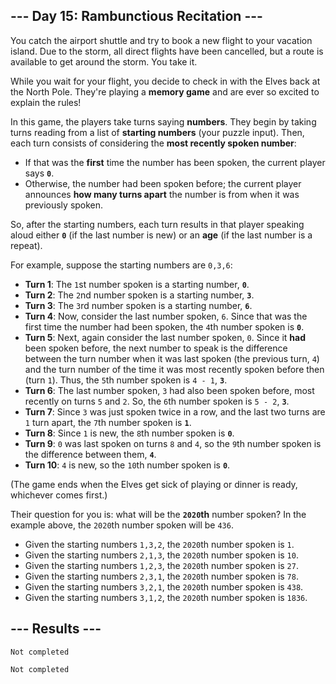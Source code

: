 <article class="day-desc"><h2>--- Day 15: Rambunctious Recitation ---</h2><p>You catch the airport shuttle and try to book a new flight to your vacation island. Due to the storm, all direct flights have been cancelled, but a route is available to get around the storm. You take it.</p>
<p>While you wait for your flight, you decide to check in with the Elves back at the North Pole. They're playing a <b>memory game</b> and are <span title="Of course they are.">ever so excited</span> to explain the rules!</p>
<p>In this game, the players take turns saying <b>numbers</b>. They begin by taking turns reading from a list of <b>starting numbers</b> (your puzzle input). Then, each turn consists of considering the <b>most recently spoken number</b>:</p>
<ul>
<li>If that was the <b>first</b> time the number has been spoken, the current player says <b><code>0</code></b>.</li>
<li>Otherwise, the number had been spoken before; the current player announces <b>how many turns apart</b> the number is from when it was previously spoken.</li>
</ul>
<p>So, after the starting numbers, each turn results in that player speaking aloud either <b><code>0</code></b> (if the last number is new) or an <b>age</b> (if the last number is a repeat).</p>
<p>For example, suppose the starting numbers are <code>0,3,6</code>:</p>
<ul>
<li><b>Turn 1</b>: The <code>1</code>st number spoken is a starting number, <b><code>0</code></b>.</li>
<li><b>Turn 2</b>: The <code>2</code>nd number spoken is a starting number, <b><code>3</code></b>.</li>
<li><b>Turn 3</b>: The <code>3</code>rd number spoken is a starting number, <b><code>6</code></b>.</li>
<li><b>Turn 4</b>: Now, consider the last number spoken, <code>6</code>. Since that was the first time the number had been spoken, the <code>4</code>th number spoken is <b><code>0</code></b>.</li>
<li><b>Turn 5</b>: Next, again consider the last number spoken, <code>0</code>. Since it <b>had</b> been spoken before, the next number to speak is the difference between the turn number when it was last spoken (the previous turn, <code>4</code>) and the turn number of the time it was most recently spoken before then (turn <code>1</code>). Thus, the <code>5</code>th number spoken is <code>4 - 1</code>, <b><code>3</code></b>.</li>
<li><b>Turn 6</b>: The last number spoken, <code>3</code> had also been spoken before, most recently on turns <code>5</code> and <code>2</code>. So, the <code>6</code>th number spoken is <code>5 - 2</code>, <b><code>3</code></b>.</li>
<li><b>Turn 7</b>: Since <code>3</code> was just spoken twice in a row, and the last two turns are <code>1</code> turn apart, the <code>7</code>th number spoken is <b><code>1</code></b>.</li>
<li><b>Turn 8</b>: Since <code>1</code> is new, the <code>8</code>th number spoken is <b><code>0</code></b>.</li>
<li><b>Turn 9</b>: <code>0</code> was last spoken on turns <code>8</code> and <code>4</code>, so the <code>9</code>th number spoken is the difference between them, <b><code>4</code></b>.</li>
<li><b>Turn 10</b>: <code>4</code> is new, so the <code>10</code>th number spoken is <b><code>0</code></b>.</li>
</ul>
<p>(The game ends when the Elves get sick of playing or dinner is ready, whichever comes first.)</p>
<p>Their question for you is: what will be the <b><code>2020</code>th</b> number spoken? In the example above, the <code>2020</code>th number spoken will be <code>436</code>.</p>

<ul>
<li>Given the starting numbers <code>1,3,2</code>, the <code>2020</code>th number spoken is <code>1</code>.</li>
<li>Given the starting numbers <code>2,1,3</code>, the <code>2020</code>th number spoken is <code>10</code>.</li>
<li>Given the starting numbers <code>1,2,3</code>, the <code>2020</code>th number spoken is <code>27</code>.</li>
<li>Given the starting numbers <code>2,3,1</code>, the <code>2020</code>th number spoken is <code>78</code>.</li>
<li>Given the starting numbers <code>3,2,1</code>, the <code>2020</code>th number spoken is <code>438</code>.</li>
<li>Given the starting numbers <code>3,1,2</code>, the <code>2020</code>th number spoken is <code>1836</code>.</li>
</ul>

</article>

<form method="post" action="15/answer"><input type="hidden" name="level" value="1"></form>
<h2>--- Results ---</h2>
<pre><code>Not completed</code></pre>
<pre><code>Not completed</code></pre>